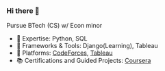 ### Hi there 👋

Pursue BTech (CS) w/ Econ minor
- 🔭 Expertise: Python, SQL
- 🌱 Frameworks & Tools: Django(Learning), Tableau
- 🎯 Platforms: [CodeForces](https://codeforces.com/profile/rxhulshxrmx), [Tableau](https://public.tableau.com/app/profile/rxhulshxrmx/vizzes)
- 📚 Certifications and Guided Projects: [Coursera](https://www.coursera.org/learner/rxhulshxrmx)
